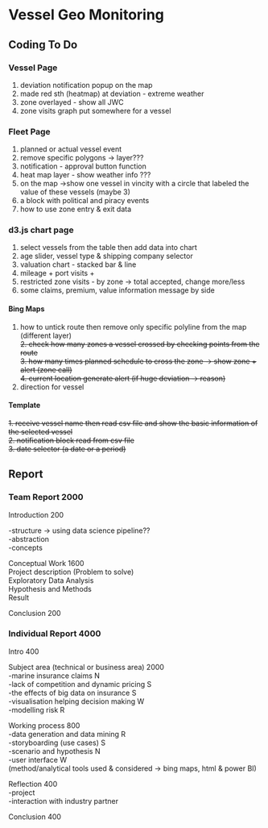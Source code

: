 # Vessel Geo Monitoring

## Coding To Do

### Vessel Page

1. deviation notification popup on the map  
2. made red sth (heatmap) at deviation - extreme weather  
3. zone overlayed - show all JWC
4. zone visits graph put somewhere for a vessel  

### Fleet Page  

1. planned or actual vessel event  
2. remove specific polygons -> layer???
2. notification - approval button function  
3. heat map layer - show weather info ???  
4. on the map ->show one vessel in vincity with a circle that labeled the value of these vessels (maybe 3)  
5. a block with political and piracy events  
6. how to use zone entry & exit data  

### d3.js chart page

1. select vessels from the table then add data into chart  
2. age slider, vessel type & shipping company selector  
3. valuation chart - stacked bar & line  
4. mileage + port visits +  
5. restricted zone visits - by zone -> total accepted, change more/less  
6. some claims, premium, value information message by side  

#### Bing Maps  

1. how to untick route then remove only specific polyline from the map (different layer)    
~~2. check how many zones a vessel crossed by checking points from the route~~  
~~3. how many times planned schedule to cross the zone -> show zone + alert (zone call)~~  
~~4. current location generate alert (if huge deviation -> reason)~~  
5. direction for vessel  

#### Template

~~1. receive vessel name then read csv file and show the basic information of the selected vessel~~  
~~2. notification block read from csv file~~  
~~3. date selector (a date or a period)~~  

## Report

### Team Report 2000

Introduction 200  

-structure -> using data science pipeline??  
-abstraction  
-concepts  

Conceptual Work 1600  
Project description (Problem to solve)  
Exploratory Data Analysis  
Hypothesis and Methods  
Result  

Conclusion 200  

### Individual Report 4000

Intro 400  

Subject area (technical or business area) 2000  
  -marine insurance claims N  
  -lack of competition and dynamic pricing S  
  -the effects of big data on insurance S  
  -visualisation helping decision making W   
  -modelling risk R  
  
Working process 800  
  -data generation and data mining R  
  -storyboarding (use cases) S  
  -scenario and hypothesis N  
  -user interface W  
  (method/analytical tools used & considered -> bing maps, html & power BI)  
  
Reflection 400  
  -project  
  -interaction with industry partner  
  
Conclusion 400  
